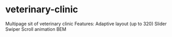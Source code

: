 # veterinary-clinic
Multipage sit of veterinary clinic
Features:
  Adaptive layout (up to 320)
  Slider Swiper
  Scroll animation
  BEM
